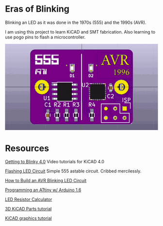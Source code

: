 # Eras of Blinking

Blinking an LED as it was done in the 1970s (555) and the 1990s (AVR).

I am using this project to learn KiCAD and SMT fabrication.  Also
learning to use pogo pins to flash a microcontroller.

![KiCAD has a 3D viewer.](spin.gif)


# Resources

[Getting to Blinky 4.0](https://www.youtube.com/playlist?list=PLy2022BX6Eso532xqrUxDT1u2p4VVsg-q)
Video tutorials for KiCAD 4.0

[Flashing LED Circuit](http://www.555-timer-circuits.com/flashing-led.html)
Simple 555 astable circuit.  Cribbed mercilessly.

[How to Build an AVR Blinking LED Circuit](http://www.learningaboutelectronics.com/Articles/AVR-blinking-LED-circuit.php)

[Programming an ATtiny w/ Arduino 1.6](http://highlowtech.org/?p=1695)

[LED Resistor Calculator](http://led.linear1.org/1led.wiz)

[3D KiCAD Parts tutorial](http://happyrobotlabs.com/posts/tutorials/tutorial-3d-kicad-parts-using-openscad-and-wings3d/)

[KiCAD graphics tutorial](http://blog.komar.be/making-pcb-artwork-in-kicad/)
